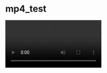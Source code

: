 # mp4_test

![Alt Text](https://github.com/mamullen13316/mp4_test/blob/master/01_collection_rules.mp4)
